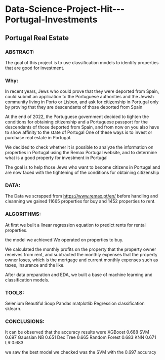# Data-Science-Project-Hit---Portugal-Investments
## Portugal Real Estate 

### ABSTRACT: 
The goal of this project is to use classification models to identify properties that are good for investment.  

### Why:
In recent years, Jews who could prove that they were
deported from Spain, could submit an application to
the Portuguese authorities and the Jewish community
living in Porto or Lisbon, and ask for citizenship in
Portugal only by proving that they are descendants of
those deported from Spain

At the end of 2022, the Portuguese government
decided to tighten the conditions for obtaining
citizenship and a Portuguese passport for the
descendants of those deported from Spain, and from
now on you also have to show affinity to the state of
Portugal
One of these ways is to invest or purchase real estate in
Portugal.

We decided to check whether it is possible to analyze
the information on properties in Portugal using the
Remax Portugal website, and to determine what is a
good property for investment in Portugal

The goal is to help those Jews who want to become
citizens in Portugal and are now faced with the
tightening of the conditions for obtaining citizenship

### DATA: 
The Data we scrapped from https://www.remax.pt/en/
before handling and cleanning we gained 11665 properties for buy
and 1452 properties to rent.


### ALGORITHMS: 
At first we built a linear regression equation to predict rents for rental properties.

the model we achieved
We operated on properties to buy.

We calculated the monthly profits on the property that the property owner receives from rent, and subtracted the monthly expenses that the property owner loses,
which is the mortgage and current monthly expenses such as taxes, insurance and the like.

After data preparation and EDA, we built a base of machine learning and classification models.



### TOOLS: 
Selenium
Beautiful Soup 
Pandas
matplotlib 
Regression
classification
sklearn.  

### CONCLUSIONS: 
It can be observed that the accuracy results were
XGBoost 0.688
SVM 0.697
Gaussian NB 0.651
Dec Tree 0.665
Random Forest 0.683
KNN 0.671
LR 0.683

we saw the best model we checked was the SVM 
with the 0.697 accuracy
